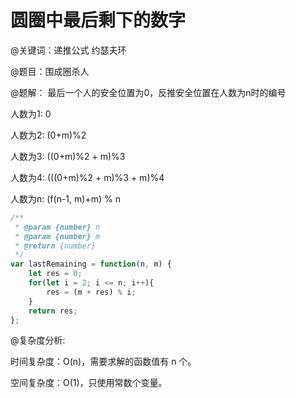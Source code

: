 # 圆圈中最后剩下的数字

@关键词：递推公式 约瑟夫环

@题目：围成圈杀人

@题解： 最后一个人的安全位置为0，反推安全位置在人数为n时的编号

人数为1: 0 

人数为2: (0+m)%2

人数为3: ((0+m)%2 + m)%3

人数为4: (((0+m)%2 + m)%3 + m)%4

人数为n: (f(n-1, m)+m) % n

```js
/**
 * @param {number} n
 * @param {number} m
 * @return {number}
 */
var lastRemaining = function(n, m) {
    let res = 0;
    for(let i = 2; i <= n; i++){
        res = (m + res) % i;
    }
    return res;
};
```

@复杂度分析:

时间复杂度：O(n)，需要求解的函数值有 n 个。

空间复杂度：O(1)，只使用常数个变量。
